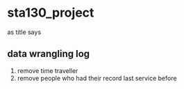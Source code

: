 # sta130_project
as title says

## data wrangling log
1. remove time traveller
2. remove people who had their record last service before 

